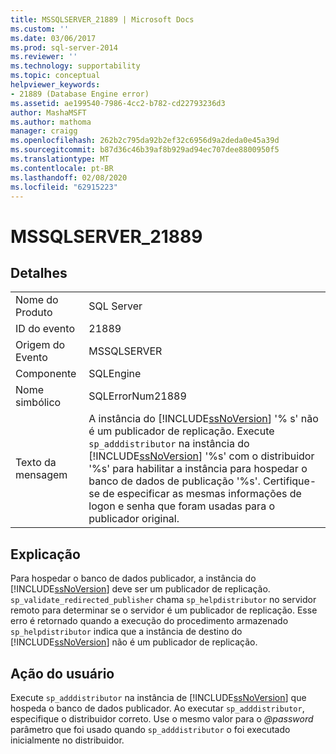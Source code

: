 ```yaml
---
title: MSSQLSERVER_21889 | Microsoft Docs
ms.custom: ''
ms.date: 03/06/2017
ms.prod: sql-server-2014
ms.reviewer: ''
ms.technology: supportability
ms.topic: conceptual
helpviewer_keywords:
- 21889 (Database Engine error)
ms.assetid: ae199540-7986-4cc2-b782-cd22793236d3
author: MashaMSFT
ms.author: mathoma
manager: craigg
ms.openlocfilehash: 262b2c795da92b2ef32c6956d9a2deda0e45a39d
ms.sourcegitcommit: b87d36c46b39af8b929ad94ec707dee8800950f5
ms.translationtype: MT
ms.contentlocale: pt-BR
ms.lasthandoff: 02/08/2020
ms.locfileid: "62915223"
---
```

# <a name="mssqlserver_21889"></a>MSSQLSERVER_21889
    
## <a name="details"></a>Detalhes  
  
|||  
|-|-|  
|Nome do Produto|SQL Server|  
|ID do evento|21889|  
|Origem do Evento|MSSQLSERVER|  
|Componente|SQLEngine|  
|Nome simbólico|SQLErrorNum21889|  
|Texto da mensagem|A instância do [!INCLUDE[ssNoVersion](../../includes/ssnoversion-md.md)] '% s' não é um publicador de replicação. Execute `sp_adddistributor` na instância do [!INCLUDE[ssNoVersion](../../includes/ssnoversion-md.md)] '%s' com o distribuidor '%s' para habilitar a instância para hospedar o banco de dados de publicação '%s'. Certifique-se de especificar as mesmas informações de logon e senha que foram usadas para o publicador original.|  
  
## <a name="explanation"></a>Explicação  
 Para hospedar o banco de dados publicador, a instância do [!INCLUDE[ssNoVersion](../../includes/ssnoversion-md.md)] deve ser um publicador de replicação. 
  `sp_validate_redirected_publisher` chama `sp_helpdistributor` no servidor remoto para determinar se o servidor é um publicador de replicação. Esse erro é retornado quando a execução do procedimento armazenado `sp_helpdistributor` indica que a instância de destino do [!INCLUDE[ssNoVersion](../../includes/ssnoversion-md.md)] não é um publicador de replicação.  
  
## <a name="user-action"></a>Ação do usuário  
 Execute `sp_adddistributor` na instância de [!INCLUDE[ssNoVersion](../../includes/ssnoversion-md.md)] que hospeda o banco de dados publicador. Ao executar `sp_adddistributor`, especifique o distribuidor correto. Use o mesmo valor para o *@password* parâmetro que foi usado quando `sp_adddistributor` o foi executado inicialmente no distribuidor.  
  
  
